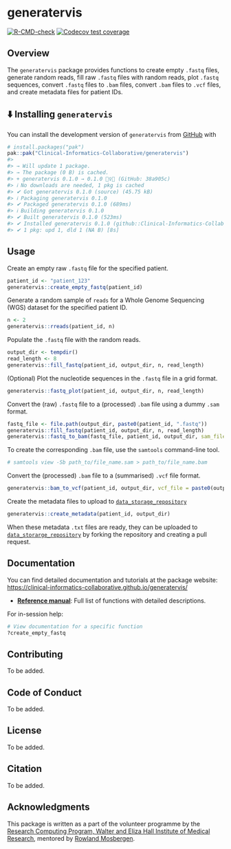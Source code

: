 
<!-- README.md is generated from README.Rmd. Please edit that file -->

# generatervis

<!-- badges: start -->

[![R-CMD-check](https://github.com/Clinical-Informatics-Collaborative/generatervis/actions/workflows/R-CMD-check.yaml/badge.svg)](https://github.com/Clinical-Informatics-Collaborative/generatervis/actions/workflows/R-CMD-check.yaml)
[![Codecov test
coverage](https://codecov.io/gh/Clinical-Informatics-Collaborative/generatervis/graph/badge.svg)](https://app.codecov.io/gh/Clinical-Informatics-Collaborative/generatervis)

<!-- badges: end -->

## Overview

The `generatervis` package provides functions to create empty `.fastq`
files, generate random reads, fill raw `.fastq` files with random reads,
plot `.fastq` sequences, convert `.fastq` files to `.bam` files, convert
`.bam` files to `.vcf` files, and create metadata files for patient IDs.

## ⬇️ Installing `generatervis`

You can install the development version of `generatervis` from
[GitHub](https://github.com/) with

``` r
# install.packages("pak")  
pak::pak("Clinical-Informatics-Collaborative/generatervis")  
#> 
#> → Will update 1 package.
#> → The package (0 B) is cached.
#> + generatervis 0.1.0 → 0.1.0 👷‍♀️🔧 (GitHub: 38a905c)
#> ℹ No downloads are needed, 1 pkg is cached
#> ✔ Got generatervis 0.1.0 (source) (45.75 kB)
#> ℹ Packaging generatervis 0.1.0
#> ✔ Packaged generatervis 0.1.0 (689ms)
#> ℹ Building generatervis 0.1.0
#> ✔ Built generatervis 0.1.0 (523ms)
#> ✔ Installed generatervis 0.1.0 (github::Clinical-Informatics-Collaborative/generatervis@38a905c) (15ms)
#> ✔ 1 pkg: upd 1, dld 1 (NA B) [8s]
```

## Usage

Create an empty raw `.fastq` file for the specified patient.

``` r
patient_id <- "patient_123"
generatervis::create_empty_fastq(patient_id)
```

Generate a random sample of `reads` for a Whole Genome Sequencing (WGS)
dataset for the specified patient ID.

``` r
n <- 2
generatervis::rreads(patient_id, n)
```

Populate the `.fastq` file with the random reads.

``` r
output_dir <- tempdir()
read_length <- 8
generatervis::fill_fastq(patient_id, output_dir, n, read_length)
```

(Optional) Plot the nucleotide sequences in the `.fastq` file in a grid
format.

``` r
generatervis::fastq_plot(patient_id, output_dir, n, read_length)
```

Convert the (raw) `.fastq` file to a (processed) `.bam` file using a
dummy `.sam` format.

``` r
fastq_file <- file.path(output_dir, paste0(patient_id, ".fastq"))
generatervis::fill_fastq(patient_id, output_dir, n, read_length)
generatervis::fastq_to_bam(fastq_file, patient_id, output_dir, sam_file = paste0(output_dir, "/", patient_id, ".sam"), reference = "chr1")
```

To create the corresponding `.bam` file, use the `samtools` command-line
tool.

``` bash
# samtools view -Sb path_to/file_name.sam > path_to/file_name.bam
```

Convert the (processed) `.bam` file to a (summarised) `.vcf` file
format.

``` r
generatervis::bam_to_vcf(patient_id, output_dir, vcf_file = paste0(output_dir, "/", patient_id, ".vcf"))
```

Create the metadata files to upload to
[`data_storage_repository`](https://github.com/Clinical-Informatics-Collaborative/data_storage_portal)

``` r
generatervis::create_metadata(patient_id, output_dir)
```

When these metadata `.txt` files are ready, they can be uploaded to
[`data_storarge_repository`](https://github.com/Clinical-Informatics-Collaborative/data_storage_portal)
by forking the repository and creating a pull request.

## Documentation

You can find detailed documentation and tutorials at the package
website:
<https://clinical-informatics-collaborative.github.io/generatervis/>

- **[Reference
  manual](https://clinical-informatics-collaborative.github.io/generatervis/)**:
  Full list of functions with detailed descriptions.

For in-session help:

``` r
# View documentation for a specific function
?create_empty_fastq
```

## Contributing

To be added.

## Code of Conduct

To be added.

## License

To be added.

## Citation

To be added.

## Acknowledgments

This package is written as a part of the volunteer programme by the
[Research Computing Program, Walter and Eliza Hall Institute of Medical
Research](https://wehi-researchcomputing.github.io/), mentored by
[Rowland Mosbergen](https://github.com/rowlandm).
